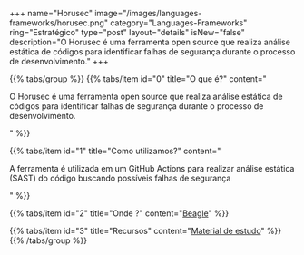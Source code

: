 +++
name="Horusec"
image="/images/languages-frameworks/horusec.png"
category="Languages-Frameworks"
ring="Estratégico"
type="post"
layout="details"
isNew="false"
description="O Horusec é uma ferramenta open source que realiza análise estática de códigos para identificar falhas de segurança durante o processo de desenvolvimento."
+++

{{% tabs/group %}}
  {{% tabs/item id="0" title="O que é?" content="<p>O Horusec é uma ferramenta open source que realiza análise estática de códigos para identificar falhas de segurança durante o processo de desenvolvimento.</p>" %}}

  {{% tabs/item id="1" title="Como utilizamos?" content="<p>A ferramenta é utilizada em um GitHub Actions para realizar análise estática (SAST) do código buscando possíveis falhas de segurança</p>" %}}

  {{% tabs/item id="2" title="Onde ?" content="<a href='https://usebeagle.io/' target='_blank'>Beagle</a>" %}}

  {{% tabs/item id="3" title="Recursos" content="<a href='https://horusec.io/site/' target='_blank'>Material de estudo</a>" %}}
{{% /tabs/group %}}

